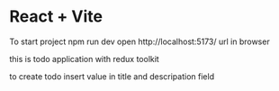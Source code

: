 # React + Vite

To start project
npm run dev
open http://localhost:5173/ url in browser


this is todo application with redux toolkit


to create todo insert value in title and descripation field

